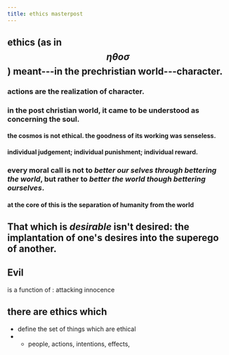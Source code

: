```yaml
---
title: ethics masterpost
---
```


## ethics (as in $$\eta\theta o\sigma$$) meant---in the prechristian world---character.
### actions are the realization of character.
### in the post christian world, it came to be understood as concerning the soul.
#### the cosmos is not ethical. the goodness of its working was senseless.
#### individual judgement; individual punishment; individual reward.
### every moral call is not to *better our selves through bettering the world*, but rather to *better the world though bettering ourselves*.
#### at the core of this is the separation of humanity from the world
## That which is *desirable* isn't desired: the implantation of one's desires into the superego of another.
## Evil 

is a function of
: attacking innocence
## there are ethics which
- define the set of things which are ethical
- - people, actions, intentions, effects,
